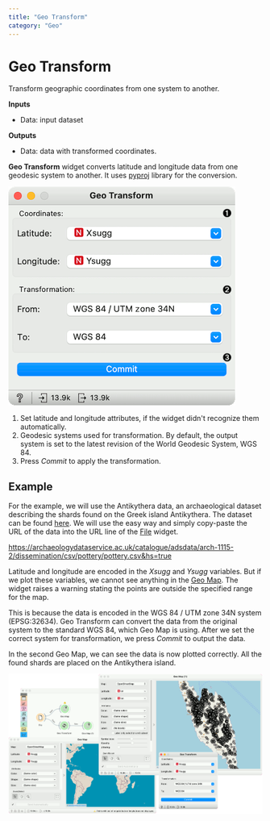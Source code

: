```yaml
---
title: "Geo Transform"
category: "Geo"
---
```

Geo Transform
=============

Transform geographic coordinates from one system to another.

**Inputs**

- Data: input dataset

**Outputs**

- Data: data with transformed coordinates.

**Geo Transform** widget converts latitude and longitude data from one geodesic system to another. It uses [pyproj](https://pyproj4.github.io/pyproj/stable/) library for the conversion.

![](/widget-catalog/geo/images/GeoTransform.png)

1. Set latitude and longitude attributes, if the widget didn't recognize them automatically.
2. Geodesic systems used for transformation. By default, the output system is set to the latest revision of the World Geodesic System, WGS 84.
3. Press *Commit* to apply the transformation.

Example
-------

For the example, we will use the Antikythera data, an archaeological dataset describing the shards found on the Greek island Antikythera. The dataset can be found [here](https://archaeologydataservice.ac.uk/catalogue/adsdata/arch-1115-2/dissemination/csv/pottery/pottery.csv&hs=true). We will use the easy way and simply copy-paste the URL of the data into the URL line of the [File](https://orangedatamining.com/widget-catalog/data/file/) widget.

https://archaeologydataservice.ac.uk/catalogue/adsdata/arch-1115-2/dissemination/csv/pottery/pottery.csv&hs=true

Latitude and longitude are encoded in the *Xsugg* and *Ysugg* variables. But if we plot these variables, we cannot see anything in the [Geo Map](/widget-catalog/geo/geomap). The widget raises a warning stating the points are outside the specified range for the map.

This is because the data is encoded in the WGS 84 / UTM zone 34N system (EPSG:32634). Geo Transform can convert the data from the original system to the standard WGS 84, which Geo Map is using. After we set the correct system for transformation, we press *Commit* to output the data.

In the second Geo Map, we can see the data is now plotted correctly. All the found shards are placed on the Antikythera island.

![](/widget-catalog/geo/images/GeoTransform-Example.png)
